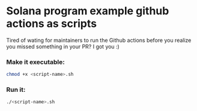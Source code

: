 # Solana program example github actions as scripts

Tired of wating for maintainers to run the Github actions before you realize you missed something in your PR? I got you :)

### Make it executable:
```bash
chmod +x <script-name>.sh
```

### Run it:
```bash
./<script-name>.sh
```

